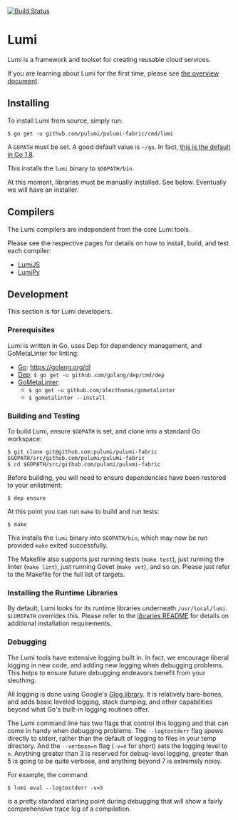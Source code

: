 [![Build Status](https://travis-ci.com/pulumi/pulumi-fabric.svg?token=cTUUEgrxaTEGyecqJpDn&branch=master)](https://travis-ci.com/pulumi/pulumi-fabric)

# Lumi

Lumi is a framework and toolset for creating reusable cloud services.

If you are learning about Lumi for the first time, please see [the overview document](docs/overview.md).

## Installing

To install Lumi from source, simply run:

    $ go get -u github.com/pulumi/pulumi-fabric/cmd/lumi

A `GOPATH` must be set.  A good default value is `~/go`.  In fact, [this is the default in Go 1.8](
https://github.com/golang/go/issues/17262).

This installs the `lumi` binary to `$GOPATH/bin`.

At this moment, libraries must be manually installed.  See below.  Eventually we will have an installer.

## Compilers

The Lumi compilers are independent from the core Lumi tools.

Please see the respective pages for details on how to install, build, and test each compiler:

* [LumiJS](cmd/lumijs/README.md)
* [LumiPy](cmd/lumipy/README.md)

## Development

This section is for Lumi developers.

### Prerequisites

Lumi is written in Go, uses Dep for dependency management, and GoMetaLinter for linting:

* [Go](https://golang.org/doc/install): https://golang.org/dl
* [Dep](https://github.com/golang/dep): `$ go get -u github.com/golang/dep/cmd/dep`
* [GoMetaLinter](https://github.com/alecthomas/gometalinter):
    - `$ go get -u github.com/alecthomas/gometalinter`
    - `$ gometalinter --install`

### Building and Testing

To build Lumi, ensure `$GOPATH` is set, and clone into a standard Go workspace:

    $ git clone git@github.com:pulumi/pulumi-fabric $GOPATH/src/github.com/pulumi/pulumi-fabric
    $ cd $GOPATH/src/github.com/pulumi/pulumi-fabric

Before building, you will need to ensure dependencies have been restored to your enlistment:

    $ dep ensure

At this point you can run `make` to build and run tests:

    $ make

This installs the `lumi` binary into `$GOPATH/bin`, which may now be run provided `make` exited successfully.

The Makefile also supports just running tests (`make test`), just running the linter (`make lint`), just running Govet
(`make vet`), and so on.  Please just refer to the Makefile for the full list of targets.

### Installing the Runtime Libraries

By default, Lumi looks for its runtime libraries underneath `/usr/local/lumi`.  `$LUMIPATH` overrides this.
Please refer to the [libraries README](lib/README.md) for details on additional installation requirements.

### Debugging

The Lumi tools have extensive logging built in.  In fact, we encourage liberal logging in new code, and adding new
logging when debugging problems.  This helps to ensure future debugging endeavors benefit from your sleuthing.

All logging is done using Google's [Glog library](https://github.com/golang/glog).  It is relatively bare-bones, and
adds basic leveled logging, stack dumping, and other capabilities beyond what Go's built-in logging routines offer.

The Lumi command line has two flags that control this logging and that can come in handy when debugging problems.  The
`--logtostderr` flag spews directly to stderr, rather than the default of logging to files in your temp directory.  And
the `--verbose=n` flag (`-v=n` for short) sets the logging level to `n`.  Anything greater than 3 is reserved for
debug-level logging, greater than 5 is going to be quite verbose, and anything beyond 7 is extremely noisy.

For example, the command

    $ lumi eval --logtostderr -v=5

is a pretty standard starting point during debugging that will show a fairly comprehensive trace log of a compilation.

